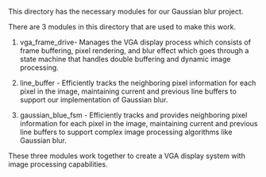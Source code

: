 This directory has the necessary modules for our Gaussian blur project.

There are 3 modules in this directory that are used to make this work.

1) vga_frame_drive- Manages the VGA display process which consists of frame buffering, pixel rendering, 
and blur effect which goes through a state machine that handles double buffering and dynamic image processing.

2) line_buffer - Efficiently tracks the neighboring pixel information for each pixel in the image, 
maintaining current and previous line buffers to support our implementation of Gaussian blur.

3) gaussian_blue_fsm - Efficiently tracks and provides neighboring pixel information for each pixel in 
the image, maintaining current and previous line buffers to support complex image processing algorithms like Gaussian blur.

These three modules work together to create a VGA display system with image processing capabilities.
